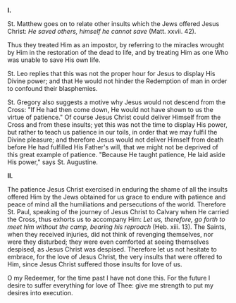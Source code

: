
**I\.**

St. Matthew goes on to relate other insults which the Jews offered Jesus Christ: *He saved others, himself he cannot save* (Matt. xxvii. 42).

Thus they treated Him as an impostor, by referring to the miracles wrought by Him in the restoration of the dead to life, and by treating Him as one Who was unable to save His own life.

St. Leo replies that this was not the proper hour for Jesus to display His Divine power; and that He would not hinder the Redemption of man in order to confound their blasphemies.

St. Gregory also suggests a motive why Jesus would not descend from the Cross: \"If He had then come down, He would not have shown to us the virtue of patience.\" Of course Jesus Christ could deliver Himself from the Cross and from these insults; yet this was not the time to display His power, but rather to teach us patience in our toils, in order that we may fulfil the Divine pleasure; and therefore Jesus would not deliver Himself from death before He had fulfilled His Father\'s will, that we might not be deprived of this great example of patience. \"Because He taught patience, He laid aside His power,\" says St. Augustine.

**II\.**

The patience Jesus Christ exercised in enduring the shame of all the insults offered Him by the Jews obtained for us grace to endure with patience and peace of mind all the humiliations and persecutions of the world. Therefore St. Paul, speaking of the journey of Jesus Christ to Calvary when He carried the Cross, thus exhorts us to accompany Him: *Let us, therefore, go forth to meet him without the camp, bearing his reproach* (Heb. xiii. 13). The Saints, when they received injuries, did not think of revenging themselves, nor were they disturbed; they were even comforted at seeing themselves despised, as Jesus Christ was despised. Therefore let us not hesitate to embrace, for the love of Jesus Christ, the very insults that were offered to Him, since Jesus Christ suffered those insults for love of us.

O my Redeemer, for the time past I have not done this. For the future I desire to suffer everything for love of Thee: give me strength to put my desires into execution.

